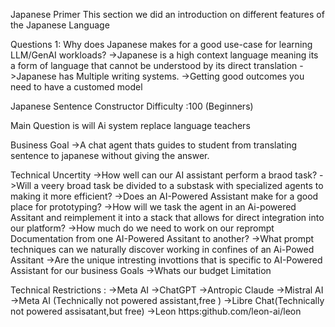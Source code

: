 Japanese Primer
 This section we did an introduction on different features of the Japanese Language

Questions 1:
        Why does Japanese makes for a good use-case for learning LLM/GenAI workloads?
          ->Japanese is a high context language meaning its a form of language that cannot be understood by its direct translation 
          ->Japanese has Multiple writing systems.
          ->Getting good outcomes you need to have a customed model


Japanese Sentence Constructor
Difficulty :100 (Beginners)

Main Question is will Ai system replace language teachers 

Business Goal
->A chat agent thats guides to student from translating sentence to japanese without giving the answer.

Technical Uncertity
->How well can our AI assistant perform a braod task?
->Will a veery broad task be divided to a substask with specialized agents to making it more efficient?
->Does an AI-Powered Assistant make for a good place for prototyping?
->How will we task the agent in an Ai-powered Assitant and reimplement it into a stack that allows for direct integration into our platform?
->How much do we need to work on our reprompt Documentation from one AI-Powered Assitant to another?
->What prompt techniques can we naturally discover working in confines of an Ai-Powed Assitant
->Are the unique intresting invottions that is specific to AI-Powered Assistant for our business Goals
->Whats our budget Limitation


Technical Restrictions :
->Meta AI
->ChatGPT
->Antropic Claude
->Mistral AI
->Meta AI (Technically not powered assistant,free )
->Libre Chat(Technically not powered assisatant,but free)
->Leon https:github.com/leon-ai/leon